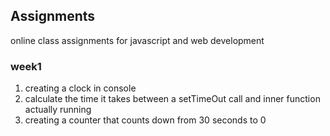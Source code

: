## Assignments 
online class assignments for javascript and web development 
### week1 
1) creating a clock in console 
2) calculate the time it takes between a setTimeOut call and inner function actually running
3) creating a counter that counts down from 30 seconds to 0 